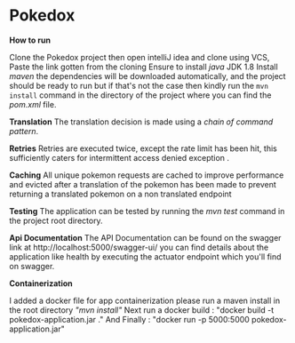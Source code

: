 # Pokedox

**How to run**


Clone the Pokedox project then
open intelliJ idea and clone using VCS, Paste the link gotten from the cloning
Ensure to install _java_ JDK 1.8
Install _maven_
the dependencies will be downloaded automatically, and the project should be ready to
run but if that's not the case then kindly run the `mvn install` command in the directory of the project where you can
find the _pom.xml_ file.

**Translation**
The translation decision is made using a _chain of command pattern_.

**Retries**
Retries are executed twice, except the rate limit has been hit, this sufficiently caters for intermittent access denied exception .

**Caching**
All unique pokemon requests are cached to improve performance and evicted after a translation of the pokemon has been
made to prevent returning a translated pokemon on a non translated endpoint

**Testing**
The application can be tested by running the _mvn test_ command in the project root directory.

**Api Documentation**
The API Documentation can be found on the swagger link at http://localhost:5000/swagger-ui/
you can find details about the application like health by executing the actuator endpoint which you'll find on swagger.

**Containerization**

I added a docker file for app containerization please run a maven install in the root directory _"mvn install"_
Next run a docker build : "docker build -t pokedox-application.jar ."
And Finally : "docker run -p 5000:5000 pokedox-application.jar"
